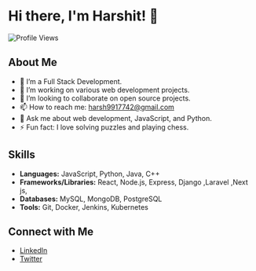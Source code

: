# Hi there, I'm Harshit! 👋

![Profile Views](https://komarev.com/ghpvc/?username=harshit17086&color=blue)

## About Me
- 🌱 I’m a Full Stack Development.
- 🔭 I’m working on various web development projects.
- 👯 I’m looking to collaborate on open source projects.
- 📫 How to reach me: [harsh9917742@gmail.com](mailto:harsh9917742@gmail.com)
- 💬 Ask me about web development, JavaScript, and Python.
- ⚡ Fun fact: I love solving puzzles and playing chess.

## Skills
- **Languages:** JavaScript, Python, Java, C++
- **Frameworks/Libraries:** React, Node.js, Express, Django ,Laravel ,Next js,
- **Databases:** MySQL, MongoDB, PostgreSQL
- **Tools:** Git, Docker, Jenkins, Kubernetes



## Connect with Me
- [LinkedIn](https://www.linkedin.com/in/harshit17086)
- [Twitter](https://twitter.com/harshit17086)
